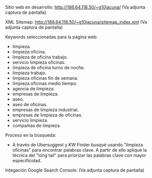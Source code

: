 Sitio web en desarrollo:
http://186.64.118.50/~g10jacuna/ 
(Va adjunta captura de pantalla)

XML Sitemap:
http://186.64.118.50/~g10jacuna/sitemap_index.xml 
(Va adjunta captura de pantalla)

Keywords seleccionadas para la página web:
- limpieza.
- limpieza oficina.
- limpieza de oficina trabajo.
- servicio limpieza oficinas.
- limpieza de oficina turno de noche.
- limpieza trabajo.
- limpieza oficinas fin de semana.
- limpieza oficinas medio tiempo.
- agencia de limpieza.
- empresas de limpieza.
- aseo.
- aseo de oficinas.
- empresas de limpieza industrial.
- empresas de limpieza de oficinas.
- servicio limpieza.
- compañías de limpieza.

Proceso en la búsqueda:
- A través de Ubersuggest y KW Finder busqué usando "limpieza oficinas" para encontrar palabras clave. A partir de ello apliqué la técnica del "long tail" para priorizar las palabras clave con mayor especificidad.

Integación Google Search Console:
(Va adjunta captura de pantalla)

